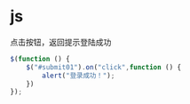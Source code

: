 <!-- js.md --- 
;; 
;; Description: 
;; Author: Hongyi Wu(吴鸿毅)
;; Email: wuhongyi@qq.com 
;; Created: 一 5月 13 13:06:17 2019 (+0800)
;; Last-Updated: 一 5月 13 13:07:17 2019 (+0800)
;;           By: Hongyi Wu(吴鸿毅)
;;     Update #: 1
;; URL: http://wuhongyi.cn -->

# js

点击按钮，返回提示登陆成功
```js
$(function () {
    $("#submit01").on("click",function () {
        alert("登录成功！");
    })
});
```






<!-- js.md ends here -->

